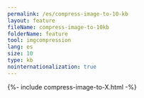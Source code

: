 ```yaml
---
permalink: /es/compress-image-to-10-kb
layout: feature
fileName: compress-image-to-10kb
folderName: feature
tool: imgcompression
lang: es
size: 10
type: kb
nointernationalization: true
---
```

{%- include compress-image-to-X.html -%}       
